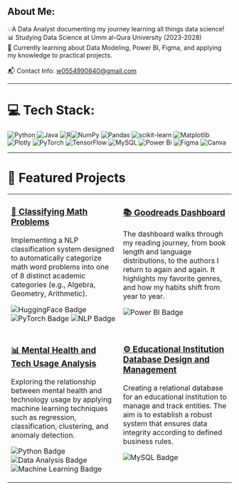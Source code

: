 ## About Me:
💡A Data Analyst documenting my journey learning all things data science!<br/>📊 Studying Data Science at Umm al-Qura University (2023-2028)<br/>🌱 Currently learning about Data Modeling, Power BI, Figma, and applying my knowledge to practical projects. <br/><br>📬 Contact Info: w0554990840@gmail.com

---

# 💻 Tech Stack:
![Python](https://img.shields.io/badge/python-3670A0?style=for-the-badge&logo=python&logoColor=ffdd54) ![Java](https://img.shields.io/badge/java-%23ED8B00.svg?style=for-the-badge&logo=openjdk&logoColor=white) ![R](https://img.shields.io/badge/r-%23276DC3.svg?style=for-the-badge&logo=r&logoColor=white)![NumPy](https://img.shields.io/badge/numpy-%23013243.svg?style=for-the-badge&logo=numpy&logoColor=white) ![Pandas](https://img.shields.io/badge/pandas-%23150458.svg?style=for-the-badge&logo=pandas&logoColor=white) ![scikit-learn](https://img.shields.io/badge/scikit--learn-%23F7931E.svg?style=for-the-badge&logo=scikit-learn&logoColor=white) ![Matplotlib](https://img.shields.io/badge/Matplotlib-%23ffffff.svg?style=for-the-badge&logo=Matplotlib&logoColor=black) ![Plotly](https://img.shields.io/badge/Plotly-%233F4F75.svg?style=for-the-badge&logo=plotly&logoColor=white) ![PyTorch](https://img.shields.io/badge/PyTorch-%23EE4C2C.svg?style=for-the-badge&logo=PyTorch&logoColor=white) ![TensorFlow](https://img.shields.io/badge/TensorFlow-%23FF6F00.svg?style=for-the-badge&logo=TensorFlow&logoColor=white) ![MySQL](https://img.shields.io/badge/mysql-4479A1.svg?style=for-the-badge&logo=mysql&logoColor=white) ![Power Bi](https://img.shields.io/badge/power_bi-F2C811?style=for-the-badge&logo=power%20bi&logoColor=black) ![Figma](https://img.shields.io/badge/figma-%23F24E1E.svg?style=for-the-badge&logo=figma&logoColor=white) ![Canva](https://img.shields.io/badge/Canva-%2300C4CC.svg?style=for-the-badge&logo=Canva&logoColor=white)

---

# 🚀 Featured Projects

<table width="100%">
  <tr>
    <td width="50%" valign="top">
      <h3><a href="https://github.com/SaraNaifAljohani/Classifying-Math-Problems-Project">🔢 Classifying Math Problems </a></h3>
      <p>Implementing a NLP classification system designed to automatically categorize math word problems into one of 8 distinct academic categories (e.g., Algebra, Geometry, Arithmetic).</p>
      <p>
      <img src="https://img.shields.io/badge/HuggingFace-FFC107?style=for-the-badge&logo=huggingface&logoColor=black" alt="HuggingFace Badge">
      <img src="https://img.shields.io/badge/PyTorch-EE4C2C?style=for-the-badge&logo=pytorch&logoColor=white" alt="PyTorch Badge">
      <img src="https://img.shields.io/badge/Natural%20Language%20Processing-4E79A7?style=for-the-badge&logo=openai&logoColor=white" alt="NLP Badge">
      </p>
    </td>
    <td width="50%" valign="top">
      <h3><a href="https://github.com/SaraNaifAljohani/Goodreads-Dashboard">📚 Goodreads Dashboard</a></h3>
      <p>The dashboard walks through my reading journey, from book length and language distributions, to the authors I return to again and again. It highlights my favorite genres, and how my habits shift from year to year.</p>
      <p>
        <img src="https://img.shields.io/badge/Power%20BI-F2C811?style=for-the-badge&logo=power%20bi&logoColor=black" alt="Power BI Badge">
      </p>
    </td>
  </tr>
  <tr>
    <td width="50%" valign="top">
      <h3><a href="https://github.com/SaraNaifAljohani/Mental-Health-and-Tech-Usage-Analysis">📊 Mental Health and Tech Usage Analysis</a></h3>
      <p>Exploring the relationship between mental health and technology usage by applying machine learning techniques such as regression, classification, clustering, and anomaly detection.</p>
      <p>
        <img src="https://img.shields.io/badge/python-3670A0?style=for-the-badge&logo=python&logoColor=ffdd54" alt="Python Badge">
        <img src="https://img.shields.io/badge/Data%20Analysis-ffe199?style=for-the-badge" alt="Data Analysis Badge">
        <img src="https://img.shields.io/badge/Machine%20Learning-3571A1?style=for-the-badge&logo=neural-network&logoColor=white" alt="Machine Learning Badge">
      </p>
    </td>
    <td width="50%" valign="top">
      <h3><a href="https://github.com/SaraNaifAljohani/Educational-Institution-Database-Design-and-Management">⚙️ Educational Institution Database Design and Management</a></h3>
      <p>Creating a relational database for an educational institution to manage and track entities. The aim is to establish a robust system that ensures data integrity according to defined business rules.</p>
      <p>
         <img src="https://img.shields.io/badge/mysql-4479A1.svg?style=for-the-badge&logo=mysql&logoColor=white" alt="MySQL Badge">
      </p>
    </td>
  </tr>
</table>
